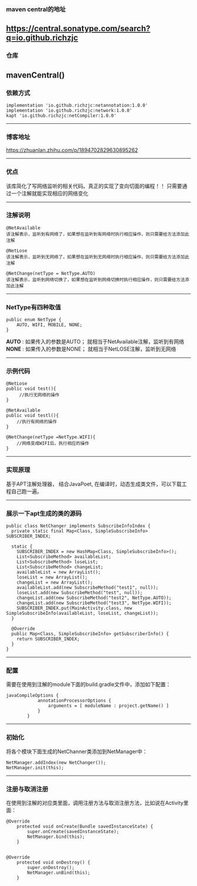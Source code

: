 ### maven central的地址
https://central.sonatype.com/search?q=io.github.richzjc
---
### 仓库
mavenCentral()
---
### 依赖方式 
```
implementation 'io.github.richzjc:netannotation:1.0.0'
implementation 'io.github.richzjc:network:1.0.0'
kapt 'io.github.richzjc:netCompiler:1.0.0'
```
---
### 博客地址
https://zhuanlan.zhihu.com/p/1894702829630895262

---
### 优点
该库简化了写网络监听的相关代码。真正的实现了变向切面的编程！！
只需要通过一个注解就能实现相应的网络变化

---
### 注解说明

```
@NetAvailable
该注解表示，监听到有网络了，如果想在监听到有网络时执行相应操作，则只需要给方法添加此注解

@NetLose
该注解表示，监听到无网络了，如果想在监听到无网络时执行相应操作，则只需要给方法添加此注解

@NetChange(netType = NetType.AUTO)
该注解表示，监听到网络切换了，如果想在监听到网络切换时执行相应操作，则只需要给方法添加此注解

```
---
### NetType有四种取值

```
public enum NetType {
    AUTO, WIFI, MOBILE, NONE;
}
```

**AUTO** : 如果传入的参数是AUTO； 就相当于NetAvailable注解，监听到有网络
**NONE** : 如果传入的参数是NONE； 就相当于NetLOSE注解，监听到无网络

---
### 示例代码
```
@NetLose
public void test(){
     //执行无网络的操作
}

@NetAvailable
public void testl(){
    //执行有网络的操作
}

@NetChange(netType =NetType.WIFI){
    //网络变成WIFI后，执行相应的操作
}
```

---
### 实现原理

基于APT注解处理器， 结合JavaPoet, 在编译时，动态生成类文件，可以下载工程自己跑一遍。

---
### 展示一下apt生成的类的源码
```
public class NetChanger implements SubscribeInfoIndex {
  private static final Map<Class, SimpleSubscribeInfo> SUBSCRIBER_INDEX;

  static {
    SUBSCRIBER_INDEX = new HashMap<Class, SimpleSubscribeInfo>();
    List<SubscribeMethod> availableList;
    List<SubscribeMethod> loseList;
    List<SubscribeMethod> changeList;
    availableList = new ArrayList();
    loseList = new ArrayList();
    changeList = new ArrayList();
    availableList.add(new SubscribeMethod("test1", null));
    loseList.add(new SubscribeMethod("test", null));
    changeList.add(new SubscribeMethod("test2", NetType.AUTO));
    changeList.add(new SubscribeMethod("test3", NetType.WIFI));
    SUBSCRIBER_INDEX.put(MainActivity.class, new SimpleSubscribeInfo(availableList, loseList, changeList));
  }

  @Override
  public Map<Class, SimpleSubscribeInfo> getSubscriberInfo() {
    return SUBSCRIBER_INDEX;
  }
}
```

---
### 配置

需要在使用到注解的module下面的build.gradle文件中，添加如下配置：
```
javaCompileOptions {
            annotationProcessorOptions {
                arguments = [ moduleName : project.getName() ]
            }
        }
```
---
### 初始化

将各个模块下面生成的NetChanner类添加到NetManager中：
```
NetManager.addIndex(new NetChanger());
NetManager.init(this);
```

---
### 注册与取消注册

在使用到注解的对应类里面，调用注册方法与取消注册方法，比如说在Activity里面：
```
@Override
    protected void onCreate(Bundle savedInstanceState) {
        super.onCreate(savedInstanceState);
        NetManager.bind(this);
    }


@Override
    protected void onDestroy() {
        super.onDestroy();
        NetManager.unBind(this);
    }
```


